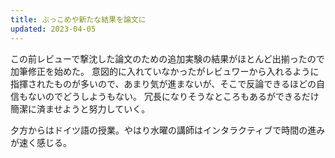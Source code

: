 ```yaml
---
title: ぶっこめや新たな結果を論文に
updated: 2023-04-05
---
```


この前レビューで撃沈した論文のための追加実験の結果がほとんど出揃ったので加筆修正を始めた。
意図的に入れていなかったがレビュワーから入れるように指揮されたものが多いので、あまり気が進まないが、そこで反論できるほどの自信もないのでどうしようもない。
冗長になりそうなところもあるができるだけ簡潔に済ませようと努力していく。

夕方からはドイツ語の授業。やはり水曜の講師はインタラクティブで時間の進みが速く感じる。
